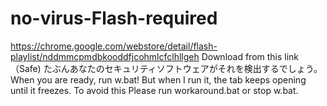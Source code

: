 # no-virus-Flash-required
https://chrome.google.com/webstore/detail/flash-playlist/nddmmcpmdbkooddfjcohmlcfclhllgeh
Download from this link（Safe)
たぶんあなたのセキュリティソフトウェアがそれを検出するでしょう。
When you are ready, run w.bat!
But when I run it, the tab keeps opening until it freezes.
To avoid this
Please run workaround.bat or stop w.bat.
